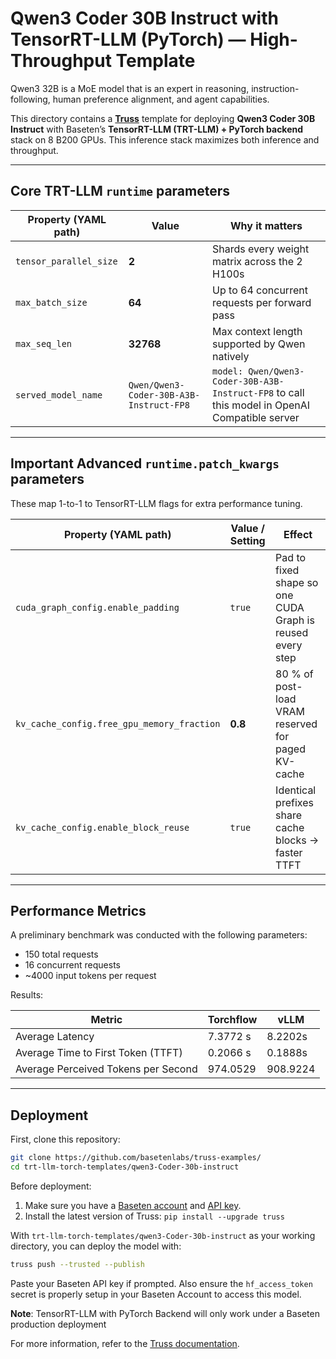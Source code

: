 # Qwen3 Coder 30B Instruct with TensorRT-LLM (PyTorch) — High-Throughput Template

Qwen3 32B is a MoE model that is an expert in reasoning, instruction-following, human preference alignment, and agent capabilities.

This directory contains a **[Truss](https://truss.baseten.co/)** template for deploying **Qwen3 Coder 30B Instruct** with Baseten’s **TensorRT-LLM (TRT-LLM) + PyTorch backend** stack on 8 B200 GPUs. This inference stack maximizes both inference and throughput.

---


## Core TRT-LLM `runtime` parameters

| Property (YAML path)  | Value                | Why it matters |
| --------------------- | -------------------- | -------------- |
| `tensor_parallel_size`| **2** | Shards every weight matrix across the 2 H100s |
| `max_batch_size`      | **64** | Up to 64 concurrent requests per forward pass |
| `max_seq_len`         | **32768** | Max context length supported by Qwen natively |
| `served_model_name`   | `Qwen/Qwen3-Coder-30B-A3B-Instruct-FP8` | `model: Qwen/Qwen3-Coder-30B-A3B-Instruct-FP8` to call this model in OpenAI Compatible server |

---

## Important Advanced **`runtime.patch_kwargs`** parameters

These map 1-to-1 to TensorRT-LLM flags for extra performance tuning.

| Property (YAML path)                    | Value / Setting | Effect |
| --------------------------------------- | --------------- | ------ |
| `cuda_graph_config.enable_padding`      | `true`          | Pad to fixed shape so one CUDA Graph is reused every step |
| `kv_cache_config.free_gpu_memory_fraction` | **0.8** | 80 % of post-load VRAM reserved for paged KV-cache |
| `kv_cache_config.enable_block_reuse`    | `true`          | Identical prefixes share cache blocks → faster TTFT |

---

## Performance Metrics

A preliminary benchmark was conducted with the following parameters:

- 150 total requests
- 16 concurrent requests
- ~4000 input tokens per request

Results:

| Metric                              |Torchflow              |vLLM               |
| ----------------------------------- | ------------------ | ---------------- |
| Average Latency                     | 7.3772 s           | 8.2202s           |
| Average Time to First Token (TTFT)  | 0.2066 s           | 0.1888s           |
| Average Perceived Tokens per Second | 974.0529           | 908.9224            |

---

## Deployment

First, clone this repository:

```sh
git clone https://github.com/basetenlabs/truss-examples/
cd trt-llm-torch-templates/qwen3-Coder-30b-instruct
```

Before deployment:

1. Make sure you have a [Baseten account](https://app.baseten.co/signup) and [API key](https://app.baseten.co/settings/account/api_keys).
2. Install the latest version of Truss: `pip install --upgrade truss`

With `trt-llm-torch-templates/qwen3-Coder-30b-instruct` as your working directory, you can deploy the model with:

```sh
truss push --trusted --publish
```

Paste your Baseten API key if prompted. Also ensure the `hf_access_token` secret is properly setup in your Baseten Account to access this model.

**Note**: TensorRT-LLM with PyTorch Backend will only work under a Baseten production deployment

For more information, refer to the [Truss documentation](https://docs.baseten.co/performance/engine-builder-overview).
